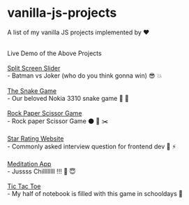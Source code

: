 # vanilla-js-projects
A list of my vanilla JS projects implemented by :heart: <br/><br/>

Live Demo of the Above Projects <br/><br/>
[Split Screen Slider](https://shivamjain1.github.io/vanilla-js-projects/Split%20Screen%20Slider/) <br/>
    - Batman vs Joker (who do you think gonna win) :sunglasses: :boom: <br/><br/>
[The Snake Game](https://shivamjain1.github.io/vanilla-js-projects/The%20Snake%20Game/)<br/>
    - Our beloved Nokia 3310 snake game :snake: :snake: <br/><br/>
[Rock Paper Scissor Game](https://shivamjain1.github.io/vanilla-js-projects/Rock%20Paper%20Scissor%20Game/)<br/>
    - Rock paper Scissor Game  :black_circle: :newspaper: :scissors: <br/><br/>
[Star Rating Website](https://shivamjain1.github.io/vanilla-js-projects/Star%20Rating%20Website/)<br/>
    - Commonly asked interview question for frontend dev :star2: :zap: <br/><br/>
[Meditation App](https://shivamjain1.github.io/vanilla-js-projects/Meditation%20App/)<br/>
    - Jussss Chillllllll !!! :pray: :innocent: <br/><br/>
[Tic Tac Toe](https://shivamjain1.github.io/vanilla-js-projects/Tic%20Tac%20Toe/)<br/>
    - My half of notebook is filled with this game in schooldays :school:
